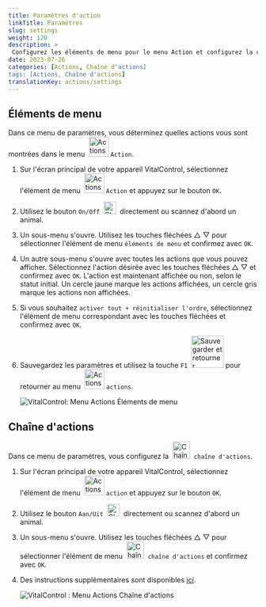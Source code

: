```yaml
---
title: Paramètres d'action
linkTitle: Paramètres
slug: settings
weight: 120
description: >
 Configurez les éléments de menu pour le menu Action et configurez la chaîne d'actions
date: 2023-07-26
categories: [Actions, Chaîne d'actions]
tags: [Actions, Chaîne d'actions]
translationKey: actions/settings
---
```

## Éléments de menu

Dans ce menu de paramètres, vous déterminez quelles actions vous sont montrées dans le menu &nbsp;<img src="/icons/actions.svg" width="40" align="bottom" alt="Actions" /> `Action`.

1. Sur l'écran principal de votre appareil VitalControl, sélectionnez l'élément de menu &nbsp;<img src="/icons/actions.svg" width="40" align="bottom" alt="Actions" /> `Action` et appuyez sur le bouton `OK`.

2. Utilisez le bouton `On/Off` &nbsp;<img src="/icons/gear.svg" width="25" align="bottom" alt="Chaîne d'actions" />&nbsp; directement ou scannez d'abord un animal.

3. Un sous-menu s'ouvre. Utilisez les touches fléchées △ ▽ pour sélectionner l'élément de menu `éléments de menu` et confirmez avec `OK`.

4. Un autre sous-menu s'ouvre avec toutes les actions que vous pouvez afficher. Sélectionnez l'action désirée avec les touches fléchées △ ▽ et confirmez avec `OK`. L'action est maintenant affichée ou non, selon le statut initial. Un cercle jaune marque les actions affichées, un cercle gris marque les actions non affichées.

5. Si vous souhaitez `activer tout + réinitialiser l'ordre`, sélectionnez l'élément de menu correspondant avec les touches fléchées et confirmez avec `OK`.

6. Sauvegardez les paramètres et utilisez la touche `F1` &nbsp;<img src="/icons/footer/save_exit.svg" width="65" align="bottom" alt="Sauvegarder et retourner" /> pour retourner au menu &nbsp;<img src="/icons/actions.svg" width="40" align="bottom" alt="Actions" /> `actions`.

    ![VitalControl: Menu Actions Éléments de menu](../images/menu.png "Éléments de menu")

## Chaîne d'actions

Dans ce menu de paramètres, vous configurez la &nbsp;<img src="/icons/actions/action-chain.svg" width="35" align="bottom" alt="Chaîne d'actions" />&nbsp; `chaîne d'actions`.

1. Sur l'écran principal de votre appareil VitalControl, sélectionnez l'élément de menu &nbsp;<img src="/icons/actions.svg" width="40" align="bottom" alt="Actions" /> `action` et appuyez sur le bouton `OK`.

2. Utilisez le bouton `Aan/Uit` &nbsp;<img src="/icons/gear.svg" width="25" align="bottom" alt="Chaîne d'actions" />&nbsp; directement ou scannez d'abord un animal.

3. Un sous-menu s'ouvre. Utilisez les touches fléchées △ ▽ pour sélectionner l'élément de menu &nbsp;<img src="/icons/actions/action-chain.svg" width="35" align="bottom" alt="Chaîne d'actions" />&nbsp; `chaîne d'actions` et confirmez avec `OK`.

4. Des instructions supplémentaires sont disponibles [ici](/fr/docs/chain-of-actions/#set-chain-of-actions).

    ![VitalControl : Menu Actions Chaîne d'actions](../images/chainofactions.png "Chaîne d'actions")
